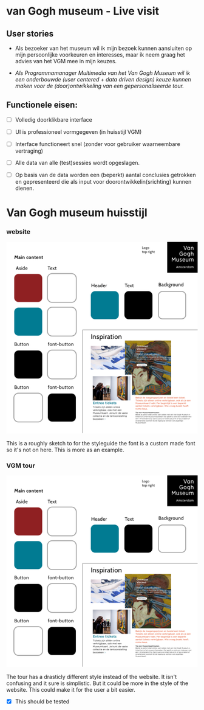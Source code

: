 # van Gogh museum - Live visit



## User stories
* Als bezoeker van het museum wil ik mijn bezoek kunnen aansluiten op mijn persoonlijke voorkeuren en interesses, maar ik neem graag het advies van het VGM mee in mijn keuzes.

* _Als Programmamanager Multimedia van het Van Gogh Museum wil ik een onderbouwde (user centered + data driven design) keuze kunnen maken voor de (door)ontwikkeling van een gepersonaliseerde tour._


## Functionele eisen:
- [ ] Volledig doorklikbare interface
- [ ] UI is professioneel vormgegeven (in huisstijl VGM)
- [ ] Interface functioneert snel (zonder voor gebruiker waarneembare vertraging)
- [ ] Alle data van alle (test)sessies wordt opgeslagen.
- [ ] Op basis van de data worden een (beperkt) aantal conclusies getrokken en
gepresenteerd die als input voor doorontwikkelin(srichting) kunnen dienen.


# Van Gogh museum huisstijl

### website
![Styleguide website](assets/website-styleguide.png)

This is a roughly sketch to for the styleguide the font is a custom made font so it's not on here. This is more as an example.

### VGM tour
![Styleguide website](assets/website-styleguide.png)

The tour has a drasticly different style instead of the website. It isn't confusing and it sure is simplistic. But it could be more in the style of the website. This could make it for the user a bit easier.

- [x] This should be tested
